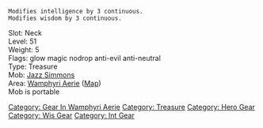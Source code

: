 `Modifies intelligence by 3 continuous.`  
`Modifies wisdom by 3 continuous.`

Slot: Neck  
Level: 51  
Weight: 5  
Flags: glow magic nodrop anti-evil anti-neutral  
Type: Treasure  
Mob: [Jazz Simmons](Jazz_Simmons "wikilink")  
Area: [Wamphyri Aerie](:Category:_Wamphyri_Aerie "wikilink")
([Map](Wamphyri_Aerie_Map "wikilink"))  
Mob is portable

[Category: Gear In Wamphyri
Aerie](Category:_Gear_In_Wamphyri_Aerie "wikilink") [Category:
Treasure](Category:_Treasure "wikilink") [Category: Hero
Gear](Category:_Hero_Gear "wikilink") [Category: Wis
Gear](Category:_Wis_Gear "wikilink") [Category: Int
Gear](Category:_Int_Gear "wikilink")
